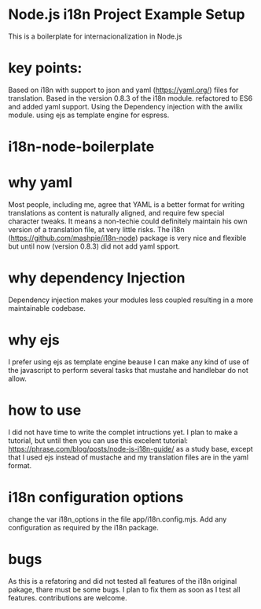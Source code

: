 # Node.js i18n Project Example Setup
This is a boilerplate for internacionalization in Node.js

# key points:
Based on i18n with support to json and yaml (https://yaml.org/) files for translation.
Based in the version 0.8.3 of the i18n module. refactored to ES6 and added yaml support.
Using the Dependency injection with the  awilix module.
using ejs as template engine for espress.


# i18n-node-boilerplate

# why yaml
Most people, including me, agree that YAML is a better format for writing translations as content is naturally aligned, and require few special character tweaks.
It means a non-techie could definitely maintain his own version of a translation file, at very little risks.
The i18n (https://github.com/mashpie/i18n-node) package is very nice and flexible but until now (version 0.8.3) did not add yaml spport.

# why dependency Injection

Dependency injection makes your modules less coupled resulting in a more maintainable codebase.

# why ejs

I prefer using ejs as template engine beause I can make any kind of use of the javascript to perform several tasks that mustahe and handlebar do not allow.

# how to use
I did not have time to write the complet intructions yet. 
I plan to make a tutorial, but until then you can use this
excelent tutorial: https://phrase.com/blog/posts/node-js-i18n-guide/ as a study base, except that I used ejs instead of mustache and my translation files are in the yaml format.

# i18n configuration options

change the var i18n_options in the file app/i18n.config.mjs. Add any configuration as required by the i18n package.

# bugs

As this is a refatoring and  did not tested all features of the i18n original pakage, thare must be some bugs. I plan to fix them as soon as I test all features. contributions are welcome.
